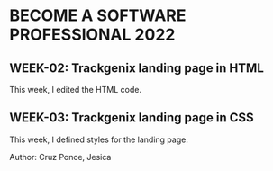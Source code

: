 # BECOME A SOFTWARE PROFESSIONAL 2022 
## WEEK-02: Trackgenix landing page in HTML
This week, I edited the HTML code.
## WEEK-03: Trackgenix landing page in CSS
This week, I defined styles for the landing page.

Author: Cruz Ponce, Jesica

